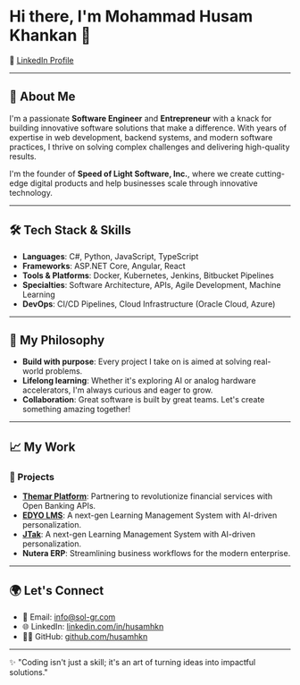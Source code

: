 # Hi there, I'm Mohammad Husam Khankan 👋

🔗 [LinkedIn Profile](https://www.linkedin.com/in/husamhkn/)

---

## 🚀 About Me

I'm a passionate **Software Engineer** and **Entrepreneur** with a knack for building innovative software solutions that make a difference. With years of expertise in web development, backend systems, and modern software practices, I thrive on solving complex challenges and delivering high-quality results.

I'm the founder of **Speed of Light Software, Inc.**, where we create cutting-edge digital products and help businesses scale through innovative technology.

---

## 🛠️ Tech Stack & Skills

- **Languages**: C#, Python, JavaScript, TypeScript  
- **Frameworks**: ASP.NET Core, Angular, React  
- **Tools & Platforms**: Docker, Kubernetes, Jenkins, Bitbucket Pipelines  
- **Specialties**: Software Architecture, APIs, Agile Development, Machine Learning  
- **DevOps**: CI/CD Pipelines, Cloud Infrastructure (Oracle Cloud, Azure)

---

## 🌟 My Philosophy

- **Build with purpose**: Every project I take on is aimed at solving real-world problems.  
- **Lifelong learning**: Whether it's exploring AI or analog hardware accelerators, I'm always curious and eager to grow.  
- **Collaboration**: Great software is built by great teams. Let's create something amazing together!  

---

## 📈 My Work

### 🚀 Projects
- **[Themar Platform](https://themar.sa)**: Partnering to revolutionize financial services with Open Banking APIs.
- **[EDYO LMS](https://edyo.io)**: A next-gen Learning Management System with AI-driven personalization.  
- **[JTak](https://jta.app)**: A next-gen Learning Management System with AI-driven personalization.  
- **Nutera ERP**: Streamlining business workflows for the modern enterprise.  

---

## 🌍 Let's Connect

- 📩 Email: [info@sol-gr.com](mailto:husamhkn@gmail.com)  
- 🌐 LinkedIn: [linkedin.com/in/husamhkn](https://www.linkedin.com/in/husamhkn/)  
- 🧑‍💻 GitHub: [github.com/husamhkn](https://github.com/husamhkn)  

---

✨ "Coding isn't just a skill; it's an art of turning ideas into impactful solutions."  
